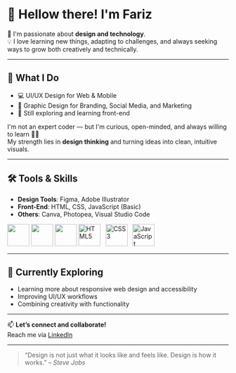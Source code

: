 # 👋 Hellow there! I'm Fariz

🎨 I'm passionate about **design and technology**.  
💡 I love learning new things, adapting to challenges, and always seeking ways to grow both creatively and technically.

---

## 💼 What I Do
- 💻 UI/UX Design for Web & Mobile
- 🎨 Graphic Design for Branding, Social Media, and Marketing
- 🧠 Still exploring and learning front-end

I'm not an expert coder — but I'm curious, open-minded, and always willing to learn 👨‍💻  
My strength lies in **design thinking** and turning ideas into clean, intuitive visuals.

---

## 🛠️ Tools & Skills
- **Design Tools**: Figma, Adobe Illustrator
- **Front-End**: HTML, CSS, JavaScript (Basic)
- **Others**: Canva, Photopea, Visual Studio Code

<p>
  <img src="https://cdn.jsdelivr.net/gh/devicons/devicon@latest/icons/figma/figma-original.svg" width="50" />
  <img src="https://cdn.jsdelivr.net/gh/devicons/devicon@latest/icons/illustrator/illustrator-original.svg" width="50" />
  <img src="https://cdn.jsdelivr.net/gh/devicons/devicon@latest/icons/canva/canva-original.svg" width="50" />
  <img src="https://cdn.jsdelivr.net/gh/devicons/devicon/icons/html5/html5-original.svg" alt="HTML5" width="50"/> &nbsp;
  <img src="https://cdn.jsdelivr.net/gh/devicons/devicon/icons/css3/css3-original.svg" alt="CSS3" width="50"/> &nbsp;
  <img src="https://cdn.jsdelivr.net/gh/devicons/devicon/icons/javascript/javascript-original.svg" alt="JavaScript" width="50"/> &nbsp;
</p>

---

## 🌱 Currently Exploring
- Learning more about responsive web design and accessibility
- Improving UI/UX workflows
- Combining creativity with functionality

---

📫 **Let’s connect and collaborate!**  
Reach me via [LinkedIn](#https://www.linkedin.com/in/fariz-hanafi-132793251/)

---
> “Design is not just what it looks like and feels like. Design is how it works.” – *Steve Jobs*
